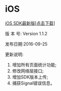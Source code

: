 # iOS


[iOS SDK最新版[点击下载]](http://xiaobodata.com/sdk/WaveletData-iOS-SDK.zip)

版 本 号: Version 1.1.2

发布日期:2016-09-25

更新说明:
1. 增加所有页面统计功能;
2. 修改网络层接口;
3. 增加SDK版本上传;
4. 捕获Signal错误信息。
















